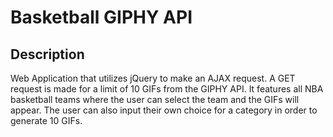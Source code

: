 # Basketball GIPHY API

## Description
Web Application that utilizes jQuery to make an AJAX request. A GET request is made for a limit of 10 GIFs from the GIPHY API. It features all NBA basketball teams where the user can select the team and the GIFs will appear. The user can also input their own choice for a category in order to generate 10 GIFs. 
